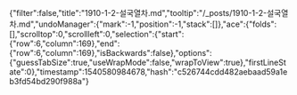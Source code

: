 {"filter":false,"title":"1910-1-2-설국열차.md","tooltip":"/_posts/1910-1-2-설국열차.md","undoManager":{"mark":-1,"position":-1,"stack":[]},"ace":{"folds":[],"scrolltop":0,"scrollleft":0,"selection":{"start":{"row":6,"column":169},"end":{"row":6,"column":169},"isBackwards":false},"options":{"guessTabSize":true,"useWrapMode":false,"wrapToView":true},"firstLineState":0},"timestamp":1540580984678,"hash":"c526744cdd482aebaad59a1eb3fd54bd290f988a"}